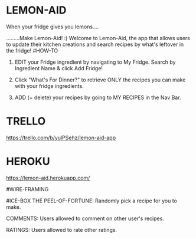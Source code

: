 # LEMON-AID

When your fridge gives you lemons....


.........Make Lemon-Aid! :)
Welcome to Lemon-Aid, the app that allows users to update their kitchen creations and search recipes by what's leftover in the fridge!
#HOW-TO
1) EDIT your Fridge ingredient by navigating to My Fridge. Search by Ingredient Name & click Add Fridge!

2) Click "What's For Dinner?" to retrieve ONLY the recipes you can make with your fridge ingredients.

3) ADD (+ delete) your recipes by going to MY RECIPES in the Nav Bar. 

# TRELLO
https://trello.com/b/yulPSehz/lemon-aid-app

# HEROKU
https://lemon-aid.herokuapp.com/

#WIRE-FRAMING


#ICE-BOX
THE PEEL-OF-FORTUNE: Randomly pick a recipe for you to make.

COMMENTS: Users allowed to comment on other user's recipes.

RATINGS: Users allowed to rate other ratings.


